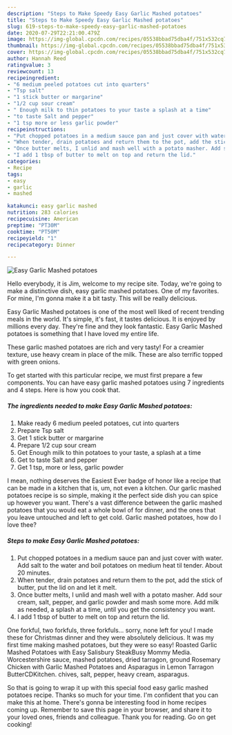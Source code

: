 ```yaml
---
description: "Steps to Make Speedy Easy Garlic Mashed potatoes"
title: "Steps to Make Speedy Easy Garlic Mashed potatoes"
slug: 619-steps-to-make-speedy-easy-garlic-mashed-potatoes
date: 2020-07-29T22:21:00.479Z
image: https://img-global.cpcdn.com/recipes/05538bbad75dba4f/751x532cq70/easy-garlic-mashed-potatoes-recipe-main-photo.jpg
thumbnail: https://img-global.cpcdn.com/recipes/05538bbad75dba4f/751x532cq70/easy-garlic-mashed-potatoes-recipe-main-photo.jpg
cover: https://img-global.cpcdn.com/recipes/05538bbad75dba4f/751x532cq70/easy-garlic-mashed-potatoes-recipe-main-photo.jpg
author: Hannah Reed
ratingvalue: 3
reviewcount: 13
recipeingredient:
- "6 medium peeled potatoes cut into quarters"
- "Tsp salt"
- "1 stick butter or margarine"
- "1/2 cup sour cream"
- " Enough milk to thin potatoes to your taste a splash at a time"
- "to taste Salt and pepper"
- "1 tsp more or less garlic powder"
recipeinstructions:
- "Put chopped potatoes in a medium sauce pan and just cover with water. Add salt to the water and boil potatoes on medium heat til tender. About 20 minutes."
- "When tender, drain potatoes and return them to the pot, add the stick of butter, put the lid on and let it melt."
- "Once butter melts, I unlid and mash well with a potato masher. Add sour cream, salt, pepper, and garlic powder and mash some more. Add milk as needed, a splash at a time, until you get the consistency you want."
- "I add 1 tbsp of butter to melt on top and return the lid."
categories:
- Recipe
tags:
- easy
- garlic
- mashed

katakunci: easy garlic mashed 
nutrition: 283 calories
recipecuisine: American
preptime: "PT30M"
cooktime: "PT50M"
recipeyield: "1"
recipecategory: Dinner

---
```



![Easy Garlic Mashed potatoes](https://img-global.cpcdn.com/recipes/05538bbad75dba4f/751x532cq70/easy-garlic-mashed-potatoes-recipe-main-photo.jpg)

Hello everybody, it is Jim, welcome to my recipe site. Today, we're going to make a distinctive dish, easy garlic mashed potatoes. One of my favorites. For mine, I'm gonna make it a bit tasty. This will be really delicious.

Easy Garlic Mashed potatoes is one of the most well liked of recent trending meals in the world. It's simple, it's fast, it tastes delicious. It is enjoyed by millions every day. They're fine and they look fantastic. Easy Garlic Mashed potatoes is something that I have loved my entire life.

These garlic mashed potatoes are rich and very tasty! For a creamier texture, use heavy cream in place of the milk. These are also terrific topped with green onions.


To get started with this particular recipe, we must first prepare a few components. You can have easy garlic mashed potatoes using 7 ingredients and 4 steps. Here is how you cook that.

<!--inarticleads1-->

##### The ingredients needed to make Easy Garlic Mashed potatoes:

1. Make ready 6 medium peeled potatoes, cut into quarters
1. Prepare Tsp salt
1. Get 1 stick butter or margarine
1. Prepare 1/2 cup sour cream
1. Get  Enough milk to thin potatoes to your taste, a splash at a time
1. Get to taste Salt and pepper
1. Get 1 tsp, more or less, garlic powder


I mean, nothing deserves the Easiest Ever badge of honor like a recipe that can be made in a kitchen that is, um, not even a kitchen. Our garlic mashed potatoes recipe is so simple, making it the perfect side dish you can spice up however you want. There&#39;s a vast difference between the garlic mashed potatoes that you would eat a whole bowl of for dinner, and the ones that you leave untouched and left to get cold. Garlic mashed potatoes, how do I love thee? 

<!--inarticleads2-->

##### Steps to make Easy Garlic Mashed potatoes:

1. Put chopped potatoes in a medium sauce pan and just cover with water. Add salt to the water and boil potatoes on medium heat til tender. About 20 minutes.
1. When tender, drain potatoes and return them to the pot, add the stick of butter, put the lid on and let it melt.
1. Once butter melts, I unlid and mash well with a potato masher. Add sour cream, salt, pepper, and garlic powder and mash some more. Add milk as needed, a splash at a time, until you get the consistency you want.
1. I add 1 tbsp of butter to melt on top and return the lid.


One forkful, two forkfuls, three forkfuls… sorry, none left for you! I made these for Christmas dinner and they were absolutely delicious. It was my first time making mashed potatoes, but they were so easy! Roasted Garlic Mashed Potatoes with Easy Salisbury SteakBusy Mommy Media. Worcestershire sauce, mashed potatoes, dried tarragon, ground Rosemary Chicken with Garlic Mashed Potatoes and Asparagus in Lemon Tarragon ButterCDKitchen. chives, salt, pepper, heavy cream, asparagus. 

So that is going to wrap it up with this special food easy garlic mashed potatoes recipe. Thanks so much for your time. I'm confident that you can make this at home. There's gonna be interesting food in home recipes coming up. Remember to save this page in your browser, and share it to your loved ones, friends and colleague. Thank you for reading. Go on get cooking!
